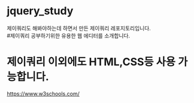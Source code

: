 # jquery_study
제이쿼리도 해봐야하는데 하면서 만든 제이쿼리 레포지토리입니다.   
#제이쿼리 공부하기위한 유용한 웹 에디터를 소개합니다.        
# 제이쿼리 이외에도 HTML,CSS등 사용 가능합니다.     
https://www.w3schools.com/
